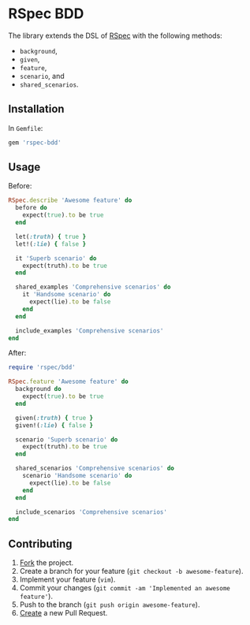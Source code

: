 # RSpec BDD

The library extends the DSL of [RSpec](https://github.com/rspec/rspec)
with the following methods:

* `background`,
* `given`,
* `feature`,
* `scenario`, and
* `shared_scenarios`.

## Installation

In `Gemfile`:

```ruby
gem 'rspec-bdd'
```

## Usage

Before:

```ruby
RSpec.describe 'Awesome feature' do
  before do
    expect(true).to be true
  end

  let(:truth) { true }
  let!(:lie) { false }

  it 'Superb scenario' do
    expect(truth).to be true
  end

  shared_examples 'Comprehensive scenarios' do
    it 'Handsome scenario' do
      expect(lie).to be false
    end
  end

  include_examples 'Comprehensive scenarios'
end
```

After:

```ruby
require 'rspec/bdd'

RSpec.feature 'Awesome feature' do
  background do
    expect(true).to be true
  end

  given(:truth) { true }
  given!(:lie) { false }

  scenario 'Superb scenario' do
    expect(truth).to be true
  end

  shared_scenarios 'Comprehensive scenarios' do
    scenario 'Handsome scenario' do
      expect(lie).to be false
    end
  end

  include_scenarios 'Comprehensive scenarios'
end
```

## Contributing

1. [Fork](https://help.github.com/articles/fork-a-repo) the project.
2. Create a branch for your feature (`git checkout -b awesome-feature`).
3. Implement your feature (`vim`).
4. Commit your changes (`git commit -am 'Implemented an awesome feature'`).
5. Push to the branch (`git push origin awesome-feature`).
6. [Create](https://help.github.com/articles/creating-a-pull-request)
   a new Pull Request.
